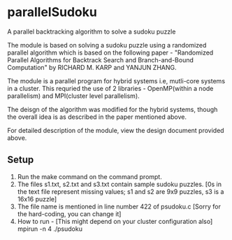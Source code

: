 # parallelSudoku
A parallel backtracking algorithm to solve a sudoku puzzle

The module is based on solving a sudoku puzzle using a randomized parallel algorithm which is based on the following paper - "Randomized Parallel Algorithms for Backtrack Search and Branch-and-Bound Computation" by RICHARD M. KARP and YANJUN ZHANG.

The module is a parallel program for hybrid systems i.e, mutli-core systems in a cluster. This requried the use of 2 libraries - OpenMP(within a node parallelism) and MPI(cluster level parallelism).

The deisgn of the algorithm was modified for the hybrid systems, though the overall idea is as described in the paper mentioned above.

For detailed description of the module, view the design document provided above.

Setup
------
1) Run the make command on the command prompt.
2) The files s1.txt, s2.txt and s3.txt contain sample sudoku puzzles. [0s in the text file represent missing values; s1 and s2 are 9x9 puzzles, s3 is a 16x16 puzzle] 
3) The file name is mentioned in line number 422 of psudoku.c [Sorry for the hard-coding, you can change it]
4) How to run - [This might depend on your cluster configuration also]
    mpirun -n 4 ./psudoku
